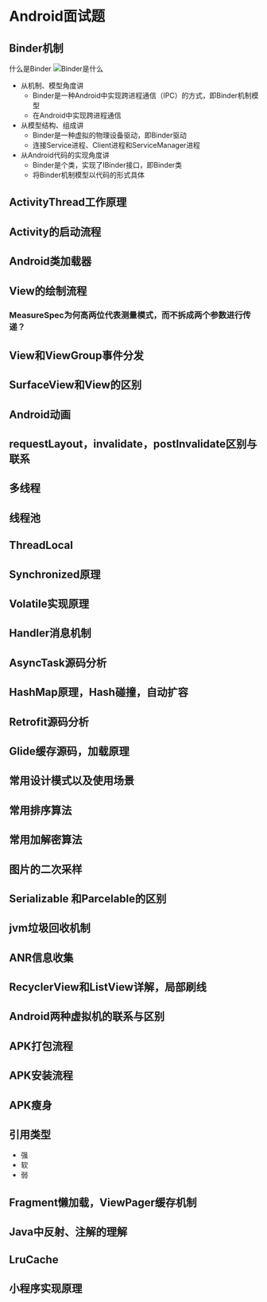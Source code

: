 # Android面试题


## Binder机制
 什么是Binder
![Binder是什么]($resource/Binder%E6%98%AF%E4%BB%80%E4%B9%88.png)
- 从机制、模型角度讲
  - Binder是一种Android中实现跨进程通信（IPC）的方式，即Binder机制模型
  - 在Android中实现跨进程通信
- 从模型结构、组成讲
  - Binder是一种虚拟的物理设备驱动，即Binder驱动
  - 连接Service进程、Client进程和ServiceManager进程
- 从Android代码的实现角度讲
  - Binder是个类，实现了IBinder接口，即Binder类
  - 将Binder机制模型以代码的形式具体

## ActivityThread工作原理

## Activity的启动流程

## Android类加载器

## View的绘制流程

### MeasureSpec为何高两位代表测量模式，而不拆成两个参数进行传递？

## View和ViewGroup事件分发

## SurfaceView和View的区别

## Android动画

## requestLayout，invalidate，postInvalidate区别与联系

## 多线程

## 线程池

## ThreadLocal

## Synchronized原理

## Volatile实现原理

## Handler消息机制

## AsyncTask源码分析

## HashMap原理，Hash碰撞，自动扩容

## Retrofit源码分析

## Glide缓存源码，加载原理

## 常用设计模式以及使用场景

## 常用排序算法

## 常用加解密算法

## 图片的二次采样

## Serializable 和Parcelable的区别

## jvm垃圾回收机制

## ANR信息收集

## RecyclerView和ListView详解，局部刷线

## Android两种虚拟机的联系与区别

## APK打包流程

## APK安装流程

## APK瘦身

## 引用类型
- 强
- 软
- 弱

## Fragment懒加载，ViewPager缓存机制

## Java中反射、注解的理解

## LruCache

## 小程序实现原理

